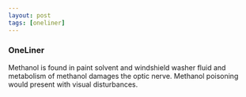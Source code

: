 ```yaml
---
layout: post
tags: [oneliner]
---
```



### OneLiner

Methanol is found in paint solvent and windshield washer fluid and metabolism of methanol damages the optic nerve. Methanol poisoning would present with visual disturbances.
